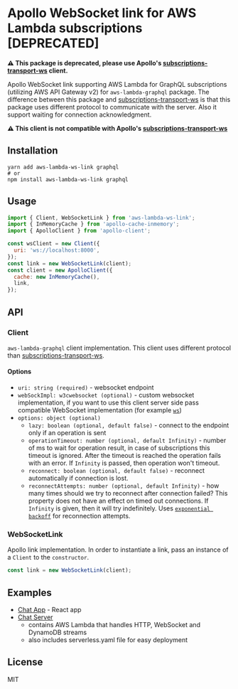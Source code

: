 # Apollo WebSocket link for AWS Lambda subscriptions [DEPRECATED]

**⚠️ This package is deprecated, please use Apollo's [subscriptions-transport-ws](https://github.com/apollographql/subscriptions-transport-ws) client.**

Apollo WebSocket link supporting AWS Lambda for GraphQL subscriptions (utilizing AWS API Gateway v2) for `aws-lambda-graphql` package. The difference between this package and [subscriptions-transport-ws](https://github.com/apollographql/subscriptions-transport-ws) is that this package uses different protocol to communicate with the server. Also it support waiting for connection acknowledgment.

**⚠️ This client is not compatible with Apollo's [subscriptions-transport-ws](https://github.com/apollographql/subscriptions-transport-ws)**

## Installation

```console
yarn add aws-lambda-ws-link graphql
# or
npm install aws-lambda-ws-link graphql
```

## Usage

```js
import { Client, WebSocketLink } from 'aws-lambda-ws-link';
import { InMemoryCache } from 'apollo-cache-inmemory';
import { ApolloClient } from 'apollo-client';

const wsClient = new Client({
  uri: 'ws://localhost:8000',
});
const link = new WebSocketLink(client);
const client = new ApolloClient({
  cache: new InMemoryCache(),
  link,
});
```

## API

### Client

`aws-lambda-graphql` client implementation. This client uses different protocol than [subscriptions-transport-ws](https://github.com/apollographql/subscriptions-transport-ws).

#### Options

- `uri: string (required)` - websocket endpoint
- `webSockImpl: w3cwebsocket (optional)` - custom websocket implementation, if you want to use this client server side pass compatible WebSocket implementation (for example [`ws`](https://www.npmjs.com/package/ws))
- `options: object (optional)`
  - `lazy: boolean (optional, default false)` - connect to the endpoint only if an operation is sent
  - `operationTimeout: number (optional, default Infinity)` - number of ms to wait for operation result, in case of subscriptions this timeout is ignored. After the timeout is reached the operation fails with an error. If `Infinity` is passed, then operation won't timeout.
  - `reconnect: boolean (optional, default false)` - reconnect automatically if connection is lost.
  - `reconnectAttempts: number (optional, default Infinity)` - how many times should we try to reconnect after connection failed? This property does not have an effect on timed out connections. If `Infinity` is given, then it will try indefinitely. Uses [`exponential backoff`](https://en.wikipedia.org/wiki/Exponential_backoff) for reconnection attempts.

### WebSocketLink

Apollo link implementation. In order to instantiate a link, pass an instance of a `Client` to the `constructor`.

```js
const link = new WebSocketLink(client);
```

## Examples

- [Chat App](https://github.com/michalkvasnicak/aws-lambda-graphql/tree/master/packages/chat-example-app) - React app
- [Chat Server](https://github.com/michalkvasnicak/aws-lambda-graphql/tree/master/packages/chat-example-server)
  - contains AWS Lambda that handles HTTP, WebSocket and DynamoDB streams
  - also includes serverless.yaml file for easy deployment

## License

MIT
